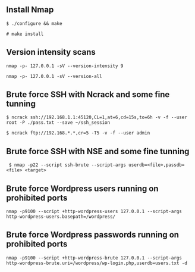 ## Install Nmap  
``$ ./configure && make``

``# make install``

## Version intensity scans

``nmap -p- 127.0.0.1 -sV --version-intensity 9``

``nmap -p- 127.0.0.1 -sV --version-all``

## Brute force SSH with Ncrack and some fine tunning
  
``$ ncrack ssh://192.168.1.1:45120,CL=1,at=6,cd=15s,to=6h -v -f --user root -P ./pass.txt --save ~/ssh_session``

``$ ncrack ftp://192.168.*.*,cr=5 -T5 -v -f --user admin ``

## Brute force SSH with NSE and some fine tunning

`` $ nmap -p22 --script ssh-brute --script-args userdb=<file>,passdb=<file> <target>``

## Brute force Wordpress users running on prohibited ports

`` nmap -p9100 --script +http-wordpress-users 127.0.0.1 --script-args http-wordpress-users.basepath=/wordpress/ ``

## Brute force Wordpress passwords running on prohibited ports

`` nmap -p9100 --script +http-wordpress-brute 127.0.0.1 --script-args http-wordpress-brute.uri=/wordpress/wp-login.php,userdb=users.txt -d
 ``
